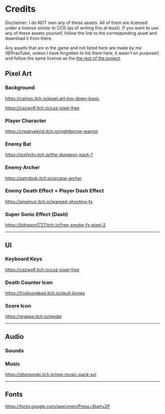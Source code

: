 # Credits

Disclaimer: I do NOT own any of these assets. All of them are licensed under a license similar to CC0 (as of writing this at least). If you want to use any of these assets yourself, follow the link to the corresponding asset and download it from there.

Any assets that are in the game and not listed here are made by me (@PraxTube, unless I have forgotten to list them here, it wasn't on purpose!) and follow the same license as the [the rest of the project](https://github.com/PraxTube/magus-parvus/blob/master/LICENSE).

## Pixel Art

### Background

https://cainos.itch.io/pixel-art-top-down-basic

https://cazwolf.itch.io/caz-pixel-free

### Player Character

https://creativekind.itch.io/nightborne-warrior

### Enemy Bat

https://pixfinity.itch.io/the-dungeon-pack-1

### Enemy Archer

https://astrobob.itch.io/arcane-archer

### Enemy Death Effect + Player Dash Effect

https://ansimuz.itch.io/warped-shooting-fx

### Super Sonic Effect (Dash)

https://bdragon1727.itch.io/free-smoke-fx-pixel-2

---

## UI

### Keyboard Keys

https://cazwolf.itch.io/caz-pixel-free

### Death Counter Icon

https://frodoundead.itch.io/skull-bones

### Score Icon

https://grappe.itch.io/medal

---

## Audio

### Sounds

### Music

https://shononoki.itch.io/rpg-music-pack-svl

---

## Fonts

https://fonts.google.com/specimen/Press+Start+2P
